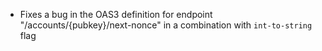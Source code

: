 * Fixes a bug in the OAS3 definition for endpoint "/accounts/{pubkey}/next-nonce" in a combination with `int-to-string` flag

